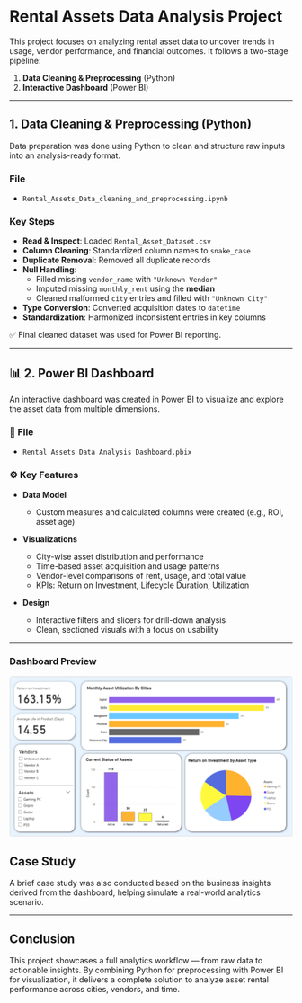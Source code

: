 # Rental Assets Data Analysis Project

This project focuses on analyzing rental asset data to uncover trends in usage, vendor performance, and financial outcomes. It follows a two-stage pipeline:

1. **Data Cleaning & Preprocessing** (Python)  
2. **Interactive Dashboard** (Power BI)

---

## 1. Data Cleaning & Preprocessing (Python)

Data preparation was done using Python to clean and structure raw inputs into an analysis-ready format.

### File
- `Rental_Assets_Data_cleaning_and_preprocessing.ipynb`

### Key Steps

- **Read & Inspect**: Loaded `Rental_Asset_Dataset.csv`
- **Column Cleaning**: Standardized column names to `snake_case`
- **Duplicate Removal**: Removed all duplicate records
- **Null Handling**:
  - Filled missing `vendor_name` with `"Unknown Vendor"`
  - Imputed missing `monthly_rent` using the **median**
  - Cleaned malformed `city` entries and filled with `"Unknown City"`
- **Type Conversion**: Converted acquisition dates to `datetime`
- **Standardization**: Harmonized inconsistent entries in key columns

✅ Final cleaned dataset was used for Power BI reporting.

---

## 📊 2. Power BI Dashboard

An interactive dashboard was created in Power BI to visualize and explore the asset data from multiple dimensions.

### 📁 File
- `Rental Assets Data Analysis Dashboard.pbix`

### ⚙️ Key Features

- **Data Model**
  - Custom measures and calculated columns were created (e.g., ROI, asset age)

- **Visualizations**
  - City-wise asset distribution and performance
  - Time-based asset acquisition and usage patterns
  - Vendor-level comparisons of rent, usage, and total value
  - KPIs: Return on Investment, Lifecycle Duration, Utilization

- **Design**
  - Interactive filters and slicers for drill-down analysis
  - Clean, sectioned visuals with a focus on usability

---

### Dashboard Preview

![Dashboard](./dashboard.png)

## Case Study

A brief case study was also conducted based on the business insights derived from the dashboard, helping simulate a real-world analytics scenario.

---

## Conclusion

This project showcases a full analytics workflow — from raw data to actionable insights. By combining Python for preprocessing with Power BI for visualization, it delivers a complete solution to analyze asset rental performance across cities, vendors, and time.


